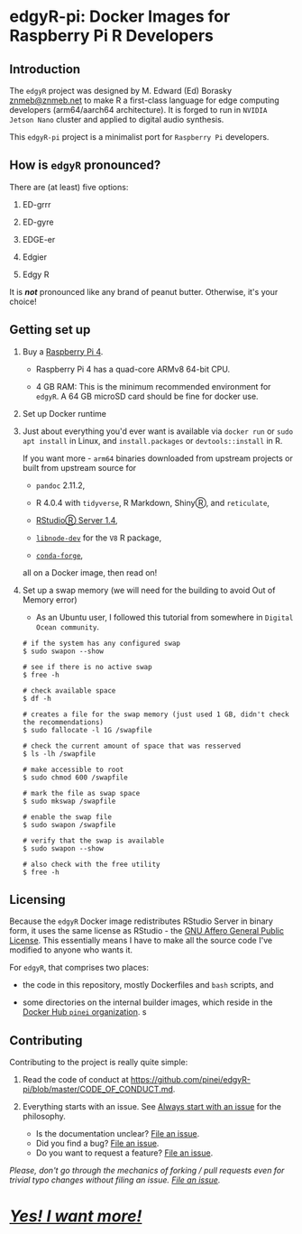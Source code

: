 # edgyR-pi: Docker Images for Raspberry Pi R Developers

## Introduction

The `edgyR` project was designed by M. Edward (Ed) Borasky <znmeb@znmeb.net>
to make R a first-class language for edge computing developers (arm64/aarch64
architecture). It is forged to run in `NVIDIA Jetson Nano` cluster and applied
to digital audio synthesis.

This `edgyR-pi` project is a minimalist port for `Raspberry Pi` developers.

## How is `edgyR` pronounced?

There are (at least) five options:

1.  ED-grrr

2.  ED-gyre

3.  EDGE-er

4.  Edgier

5.  Edgy R

It is ***not*** pronounced like any brand of peanut butter. Otherwise,
it's your choice!

## Getting set up

1.  Buy a [Raspberry Pi 4](https://www.raspberrypi.org/products/raspberry-pi-4-model-b/).

    -   Raspberry Pi 4 has a quad-core ARMv8 64-bit CPU.

    -   4 GB RAM: This is the minimum recommended environment for `edgyR`.
        A 64 GB microSD card should be fine for docker use.

2.  Set up Docker runtime

3.  Just about everything you'd ever want is available via `docker run` or
    `sudo apt install` in Linux, and `install.packages` or `devtools::install` in R.

    If you want more - `arm64` binaries downloaded from upstream
    projects or built from upstream source for

    -   `pandoc` 2.11.2,

    -   R 4.0.4 with `tidyverse`, R Markdown, ShinyⓇ, and  `reticulate`,

    -   [RStudioⓇ Server
        1.4](https://rstudio.com/products/rstudio/download-server/other-platforms/ "Download RStudio Server for other platforms"),

    -   [`libnode-dev`](https://launchpad.net/~cran/+archive/ubuntu/v8 "v8 (libnode) PPA")
        for the `V8` R package,

    -   [`conda-forge`](https://github.com/conda-forge/miniforge "conda-forge/miniforge GitHub repository"),

    all on a Docker image, then read on!

4. Set up a swap memory (we will need for the building to avoid Out of Memory error)

    -   As an Ubuntu user, I followed this tutorial from somewhere in `Digital Ocean community`.


    ```
    # if the system has any configured swap
    $ sudo swapon --show

    # see if there is no active swap
    $ free -h

    # check available space
    $ df -h

    # creates a file for the swap memory (just used 1 GB, didn't check the recommendations)
    $ sudo fallocate -l 1G /swapfile

    # check the current amount of space that was resserved
    $ ls -lh /swapfile

    # make accessible to root
    $ sudo chmod 600 /swapfile

    # mark the file as swap space
    $ sudo mkswap /swapfile

    # enable the swap file
    $ sudo swapon /swapfile
    
    # verify that the swap is available
    $ sudo swapon --show
    
    # also check with the free utility
    $ free -h
    ```

## Licensing

Because the `edgyR` Docker image redistributes RStudio Server in binary
form, it uses the same license as RStudio - the [GNU Affero General
Public
License](https://www.gnu.org/licenses/agpl-3.0.en.html "GNU Affero General Public License").
This essentially means I have to make all the source code I've modified
to anyone who wants it.

For `edgyR`, that comprises two places:

-   the code in this repository, mostly Dockerfiles and `bash` scripts,
    and

-   some directories on the internal builder images, which reside in the [Docker Hub `pinei`
    organization](https://hub.docker.com/orgs/pinei/repositories).
s
## Contributing

Contributing to the project is really quite simple:

1.  Read the code of conduct at
    <https://github.com/pinei/edgyR-pi/blob/master/CODE_OF_CONDUCT.md>.

2.  Everything starts with an issue. See [Always start with an
    issue](https://about.gitlab.com/2016/03/03/start-with-an-issue/) for
    the philosophy.

    -   Is the documentation unclear? [File an
        issue](https://github.com/pinei/edgyR-pi/issues/new).
    -   Did you find a bug? [File an
        issue](https://github.com/pinei/edgyR-pi/issues/new).
    -   Do you want to request a feature? [File an
        issue](https://github.com/pinei/edgyR-pi/issues/new).

*Please, don't go through the mechanics of forking / pull requests even
for trivial typo changes without filing an issue. [File an
issue](https://github.com/pinei/edgyR-pi/issues/new).*

# [***Yes! I want more!***](https://github.com/pinei/edgyR-pi/blob/main/I-want-more.md)
